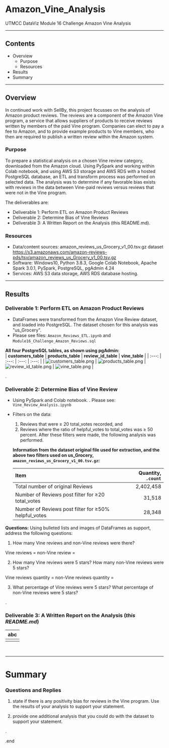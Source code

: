 # Amazon_Vine_Analysis
UTMCC DataViz Module 16 Challenge Amazon Vine Analysis

---

## Contents 
  * Overview
    - Purpose
    - Resources
  * Results
  * Summary
 

---  

## Overview 
  In continued work with SellBy, this project focusses on the analysis of Amazon product reviews. The reviews are a component of the Amazon Vine program, a service that allows suppliers of products to receive reviews written by members of the paid Vine program. Companies can elect to pay a fee to Amazon, and to provide example products to Vine members, who then are required to publish a written review within the Amazon system. 

   ### Purpose
   To prepare a statistical analysis on a chosen Vine review category, downloaded from the Amazon cloud. Using PySpark and working within Colab notebook, and using AWS S3 storage and AWS RDS with a hosted PostgreSQL database, an ETL and transform process was performed on selected data. The analysis was to determine if any favorable bias exists with reviews in the data between Vine-paid reviews versus reviews that were not in the Vine program. 
  
   The deliverables are: 
   - Deliverable 1: Perform ETL on Amazon Product Reviews
   - Deliverable 2: Determine Bias of Vine Reviews
   - Deliverable 3: A Written Report on the Analysis (this README.md).
   
  
   ### Resources
  * Data/content sources: amazon_reviews_us_Grocery_v1_00.tsv.gz dataset https://s3.amazonaws.com/amazon-reviews-pds/tsv/amazon_reviews_us_Grocery_v1_00.tsv.gz
  * Software: Windows10, Python 3.8.3, Google Colab Notebook, Apache Spark 3.0.1, PySpark, PostgreSQL, pgAdmin 4.24
  * Services: AWS S3 data storage, AWS RDS database hosting. 
  

--- 

## Results


### Deliverable 1: Perform ETL on Amazon Product Reviews
   * DataFrames were transformed from the Amazon Vine Review dataset, and loaded into PostgreSQL. The dataset chosen for this analysis was "us_Grocery".
   * Please see files: `Amazon_Reviews_ETL.ipynb`  and  `Module16_Challenge_Amazon_Reviews.sql` 
   
   
   **All four PostgreSQL tables, as shown using pgAdmin:**  <br>
   | **customers_table** | **products_table** | **review_id_table** | **vine_table** |
   | :---: | :---: | :---: | :---: | 
   | ![customers_table.png](https://github.com/larrydodson/Amazon_Vine_Analysis/blob/main/customers_table.png) | ![products_table.png](https://github.com/larrydodson/Amazon_Vine_Analysis/blob/main/products_table.png) | ![review_id_table.png](https://github.com/larrydodson/Amazon_Vine_Analysis/blob/main/review_id_table.png) | ![vine_table.png](https://github.com/larrydodson/Amazon_Vine_Analysis/blob/main/vine_table.png) | 
 
.

### Deliverable 2: Determine Bias of Vine Review 
  * Using PySpark and Colab notebook.  .  Please see: `Vine_Review_Analysis.ipynb`  
  * Filters on the data: 
    1) Reviews that were ≥ 20 total_votes recorded, and 
    2) Reviews where the ratio of helpful_votes to total_votes was ≥ 50 percent.  After these filters were made, the following analysis was performed.

      **Information from the dataset original file used for extraction, and the above two filters used on us_Grocery,  `amazon_reviews_us_Grocery_v1_00.tsv.gz`:** 
      
     | **Item** | **Quantity**, `.count` | 
     | :--- | ---: | 
     | Total number of original Reviews | 2,402,458 | 
     | Number of Reviews post filter for ≥20 total_votes | 31,518 |  
     | Number of Reviews post filter for ≥50% helpful_votes | 28,348 | 


**Questions:**  Using bulleted lists and images of DataFrames as support, address the following questions:
  1. How many Vine reviews and non-Vine reviews were there?
  
  
  Vine reviews = 
  non-Vine review = 
 
 
  2. How many Vine reviews were 5 stars? How many non-Vine reviews were 5 stars?
 
  Vine reviews quantity = 
  non-Vine reviews quantity = 
 
 
  3. What percentage of Vine reviews were 5 stars? What percentage of non-Vine reviews were 5 stars?
  
 
 
 
.

### Deliverable 3: A Written Report on the Analysis (*this README.md*)
  
  
 
   | **abc** |
   | :---: |
   | ![]() | 




<br>

---

# Summary

### Questions and Replies 
  1. state if there is any positivity bias for reviews in the Vine program. Use the results of your analysis to support your statement. 
  
  
  2. provide one additional analysis that you could do with the dataset to support your statement.





.

.end

